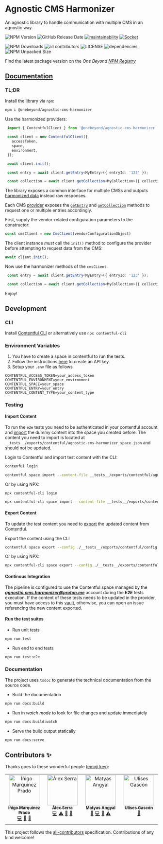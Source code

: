 # Agnostic CMS Harmonizer

An agnostic library to handle communication with multiple CMS in an agnostic way.

![NPM Version](https://img.shields.io/npm/v/%40onebeyond%2Fagnostic-cms-harmonizer)
![GitHub Release Date](https://img.shields.io/github/release-date/onebeyond/agnostic-cms-harmonizer)
[![maintainability](https://api.codeclimate.com/v1/badges/9c8389517a18ceabc76d/maintainability)](https://codeclimate.com/github/onebeyond/agnostic-cms-harmonizer/maintainability)
[![Socket](https://socket.dev/api/badge/npm/package/@onebeyond/agnostic-cms-harmonizer)](https://socket.dev/npm/package/@onebeyond/agnostic-cms-harmonizer)

![NPM Downloads](https://img.shields.io/npm/dt/%40onebeyond%2Fagnostic-cms-harmonizer)
![all contributors](https://img.shields.io/github/all-contributors/onebeyond/agnostic-cms-harmonizer?color=ee8449&style=flat-square)
![LICENSE](https://img.shields.io/npm/l/%40onebeyond%2Fagnostic-cms-harmonizer)
![dependencies](https://img.shields.io/librariesio/github/onebeyond/agnostic-cms-harmonizer)
![NPM Unpacked Size](https://img.shields.io/npm/unpacked-size/%40onebeyond%2Fagnostic-cms-harmonizer)

Find the latest package version on the <em>One Beyond <a target="_blank" href="https://www.npmjs.com/package/@onebeyond/agnostic-cms-harmonizer">NPM Registry</a></em>

## [Documentation](https://onebeyond.github.io/agnostic-cms-harmonizer)

### TL;DR

Install the library via `npm`:

```sh
npm i @onebeyond/agnostic-cms-harmonizer
```

Use the harmonized providers:

```ts
 import { ContentfulClient } from '@onebeyond/agnostic-cms-harmonizer';
 
 const client = new ContentfulClient({
   accessToken,
   space,
   environment,
 });

 await client.init();

 const entry = await client.getEntry<MyEntry>({ entryId: '123' });

 const collection = await client.getCollection<MyCollection>({ collectionId: '123' });
```

The library exposes a common interface for multiple CMSs and outputs [harmonized data](https://onebeyond.github.io/agnostic-cms-harmonizer/types/_types_output.HarmonizedOutput.html) instead raw responses.

Each CMS [provider](https://onebeyond.github.io/agnostic-cms-harmonizer/classes/index_abstract.AbstractProvider.html) exposes the [`getEntry`](https://onebeyond.github.io/agnostic-cms-harmonizer/classes/index_abstract.AbstractProvider.html#getEntry) and [`getCollection`](https://onebeyond.github.io/agnostic-cms-harmonizer/classes/index_abstract.AbstractProvider.html#getCollection) methods to request one or multiple entries accordingly.

First, supply the vendor-related configuration parameters to the constructor:

```ts
const cmsClient = new CmsClient(vendorConfigurationObject)
```

The client instance _must_ call the `init()` method to configure the provider before attempting to request data from the CMS:

```ts
await client.init();
```

Now use the harmonizer methods of the `cmsCLient`.

```ts
 const entry = await client.getEntry<MyEntry>({ entryId: '123' });

 const collection = await client.getCollection<MyCollection>({ collectionId: '123' });
```

Enjoy!

## Development

### CLI
Install [Contentful CLI](https://www.contentful.com/developers/docs/tutorials/cli/import-and-export/#requirements) or alternatively use `npx contentful-cli`

### Environment Variables

 1. You have to create a space in contentful to run the tests.
 2. Follow the instructions [here](https://www.contentful.com/developers/docs/references/authentication/#the-content-delivery-and-preview-api) to create an API key.
 3. Setup your `.env` file as follows

 ```
 CONTENTFUL_ACCESS_TOKEN=your_access_token
 CONTENTFUL_ENVIRONMENT=your_environment
 CONTENTFUL_SPACE=your_space
 CONTENTFUL_ENTRY=your_entry
 CONTENTFUL_CONTENT_TYPE=your_content_type
 ```

### Testing

#### Import Content

To run the `e2e` tests you need to be authenticated in your contentful account and [import](https://www.contentful.com/developers/docs/tutorials/cli/import-and-export/#importing-content) the dummy content into the space you created before. The content you need to import is located at `__tests__/exports/contentful/agnostic-cms-harmonizer_space.json` and should not be updated.

Login to Contentful and import test content with the CLI:

```bash
contenful login

contentful space import --content-file __tests__/exports/contentful/agnostic-cms-harmonizer_space.json --space-id <your-contentful-space-id> --environment-id <your-contentful-environment-id>
```

Or by using NPX:

```bash
npx contentful-cli login

npx contentful-cli space import --content-file __tests__/exports/contentful/agnostic-cms-harmonizer_space.json --space-id <your-contentful-space-id> --environment-id <your-contentful-environment-id>
```

#### Export Content

To update the test content you need to [export](https://www.contentful.com/developers/docs/tutorials/cli/import-and-export/#exporting-content) the updated content from Contentful. 

Export the content using the CLI
```bash
contentful space export --config ./__tests__/exports/contentful/config.json --space-id <your-contentful-space-id> --environment-id <your-contentful-environment-id>
```

Or by using NPX:

```bash
npx contentful-cli space export --config ./__tests__/exports/contentful/config.json --space-id <your-contentful-space-id> --environment-id <your-contentful-environment-id>
```

#### Continous Integration
The pipeline is configured to use the Contentful space managed by the _**agnostic.cms.harmonizer@proton.me**_ account during the _**E2E**_ tests execution. If the content of these tests needs to be updated in the provider, you must have access to this [vault](https://beyondsecure.onebeyond.cloud/vaults/OB-BpuUbMukgIKDSxGqmypk/secrets), otherwise, you can open an issue referencing the new content exported.

#### Run the test suites

- Run unit tests

```sh
npm run test
```

- Run end to end tests

```sh
npm run test:e2e
```

### Documentation

The project uses `tsdoc` to generate the technical documentation from the source code.

- Build the documentation
```sh
npm run docs:build
```

- Run in _watch mode_ to look for file changes and update immediately
```sh
npm run docs:build:watch
```

- Serve the build output statically
```sh
npm run docs:serve
```

## Contributors ✨

Thanks goes to these wonderful people ([emoji key](https://allcontributors.org/docs/en/emoji-key)):

<!-- ALL-CONTRIBUTORS-LIST:START - Do not remove or modify this section -->
<!-- prettier-ignore-start -->
<!-- markdownlint-disable -->
<table>
  <tbody>
    <tr>
      <td align="center" valign="top" width="14.28%"><a href="https://github.com/inigomarquinez"><img src="https://avatars.githubusercontent.com/u/25435858?v=4?s=100" width="100px;" alt="Íñigo Marquínez Prado"/><br /><sub><b>Íñigo Marquínez Prado</b></sub></a><br /><a href="https://github.com/onebeyond/agnostic-cms-harmonizer/commits?author=inigomarquinez" title="Code">💻</a> <a href="https://github.com/onebeyond/agnostic-cms-harmonizer/commits?author=inigomarquinez" title="Documentation">📖</a> <a href="https://github.com/onebeyond/agnostic-cms-harmonizer/pulls?q=is%3Apr+reviewed-by%3Ainigomarquinez" title="Reviewed Pull Requests">👀</a></td>
      <td align="center" valign="top" width="14.28%"><a href="https://github.com/Bounteous17"><img src="https://avatars.githubusercontent.com/u/16175933?v=4?s=100" width="100px;" alt="Àlex Serra"/><br /><sub><b>Àlex Serra</b></sub></a><br /><a href="https://github.com/onebeyond/agnostic-cms-harmonizer/commits?author=Bounteous17" title="Code">💻</a> <a href="https://github.com/onebeyond/agnostic-cms-harmonizer/commits?author=Bounteous17" title="Tests">⚠️</a> <a href="https://github.com/onebeyond/agnostic-cms-harmonizer/commits?author=Bounteous17" title="Documentation">📖</a> <a href="https://github.com/onebeyond/agnostic-cms-harmonizer/pulls?q=is%3Apr+reviewed-by%3ABounteous17" title="Reviewed Pull Requests">👀</a></td>
      <td align="center" valign="top" width="14.28%"><a href="https://www.one-beyond.com"><img src="https://avatars.githubusercontent.com/u/88377077?v=4?s=100" width="100px;" alt="Matyas Angyal"/><br /><sub><b>Matyas Angyal</b></sub></a><br /><a href="https://github.com/onebeyond/agnostic-cms-harmonizer/pulls?q=is%3Apr+reviewed-by%3Amatyasjay" title="Reviewed Pull Requests">👀</a> <a href="https://github.com/onebeyond/agnostic-cms-harmonizer/commits?author=matyasjay" title="Code">💻</a> <a href="https://github.com/onebeyond/agnostic-cms-harmonizer/commits?author=matyasjay" title="Documentation">📖</a> <a href="https://github.com/onebeyond/agnostic-cms-harmonizer/commits?author=matyasjay" title="Tests">⚠️</a></td>
      <td align="center" valign="top" width="14.28%"><a href="https://ulisesgascon.com/"><img src="https://avatars.githubusercontent.com/u/5110813?v=4?s=100" width="100px;" alt="Ulises Gascón"/><br /><sub><b>Ulises Gascón</b></sub></a><br /><a href="https://github.com/onebeyond/agnostic-cms-harmonizer/pulls?q=is%3Apr+reviewed-by%3AUlisesGascon" title="Reviewed Pull Requests">👀</a></td>
    </tr>
  </tbody>
</table>

<!-- markdownlint-restore -->
<!-- prettier-ignore-end -->

<!-- ALL-CONTRIBUTORS-LIST:END -->

This project follows the [all-contributors](https://github.com/all-contributors/all-contributors) specification. Contributions of any kind welcome!
